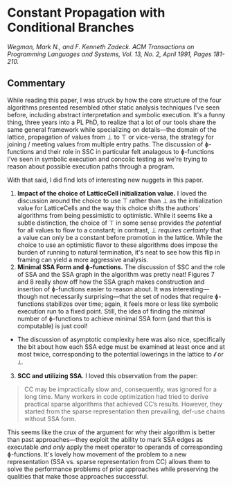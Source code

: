 # Constant Propagation with Conditional Branches

_Wegman, Mark N., and F. Kenneth Zadeck. ACM Transactions on Programming Languages and Systems, Vol. 13, No. 2, April 1991, Pages 181-210._

## Commentary

While reading this paper, I was struck by how the core structure of the four algorithms presented resembled other static analysis techniques I've seen before, including abstract interpretation and symbolic execution. It's a funny thing, three years into a PL PhD, to realize that a lot of our tools share the same general framework while specializing on details—the domain of the lattice, propagation of values from ⊥ to ⊤ or vice-versa, the strategy for joining / meeting values from multiple entry paths. The discussion of ɸ-functions and their role in SSC in particular felt analagous to ɸ-functions I've seen in symbolic execution and concolic testing as we're trying to reason about possible execution paths through a program.

With that said, I did find lots of interesting new nuggets in this paper.

1. **Impact of the choice of LatticeCell initialization value.** I loved the discussion around the choice to use ⊤ rather than ⊥ as the initialization value for LatticeCells and the way this choice shifts the authors' algorithms from being pessimistic to optimistic. While it seems like a subtle distinction, the choice of ⊤ in some sense provides _the potential_ for all values to flow to a constant; in contrast, ⊥ _requires certainty_ that a value can only be a constant before promotion in the lattice. While the choice to use an optimistic flavor to these algorithms does impose the burden of running to natural termination, it's neat to see how this flip in framing can yield a more aggressive analysis.
2. **Minimal SSA Form and ɸ-functions.** The discussion of SSC and the role of SSA and the SSA graph in the algorithm was pretty neat! Figures 7 and 8 really show off how the SSA graph makes construction and insertion of ɸ-functions easier to reason about. It was interesting—though not necessarily surprising—that the set of nodes that require ɸ-functions stabilizes over time; again, it feels more or less like symbolic execution run to a fixed point. Still, the idea of finding the _minimal_ number of ɸ-functions to achieve minimal SSA form (and that this is computable) is just cool!
  - The discussion of asymptotic complexity here was also nice, specifically the bit about how each SSA edge must be examined at least once and at most twice, corresponding to the potential lowerings in the lattice to 𝓵 or ⊥.
3. **SCC and utilizing SSA**. I loved this observation from the paper:

> CC may be impractically slow and, consequently, was ignored for a long time. Many workers in code optimization had tried to derive practical sparse algorithms that achieved CC’s results. However, they started from the sparse representation then prevailing, def-use chains without SSA form.

This seems like the crux of the argument for why their algorithm is better than past approaches—they exploit the ability to mark SSA edges as executable _and only_ apply the meet operator to operands of corresponding ɸ-functions. It's lovely how movement of the problem to a new representation (SSA vs. sparse representation from CC) allows them to solve the performance problems of prior approaches while preserving the qualities that make those approaches successful.
